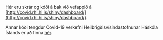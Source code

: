 Hér eru skrár og kóði á bak við vefappið á [http://covid.rhi.hi.is/shiny/dashboard/](http://covid.rhi.hi.is/shiny/dashboard/).

Annar kóði tengdur Covid-19 verkefni Heilbrigðisvísindastofnunar Háskóla Íslands er að finna [hér](https://github.com/bgautijonsson/covid19).
